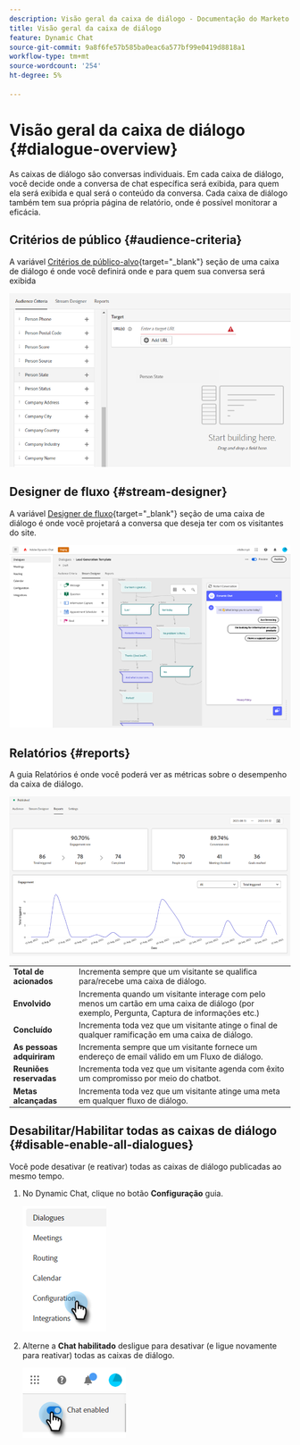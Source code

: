 ```yaml
---
description: Visão geral da caixa de diálogo - Documentação do Marketo - Documentação do produto
title: Visão geral da caixa de diálogo
feature: Dynamic Chat
source-git-commit: 9a8f6fe57b585ba0eac6a577bf99e0419d8818a1
workflow-type: tm+mt
source-wordcount: '254'
ht-degree: 5%

---
```


# Visão geral da caixa de diálogo {#dialogue-overview}

As caixas de diálogo são conversas individuais. Em cada caixa de diálogo, você decide onde a conversa de chat específica será exibida, para quem ela será exibida e qual será o conteúdo da conversa. Cada caixa de diálogo também tem sua própria página de relatório, onde é possível monitorar a eficácia.

## Critérios de público {#audience-criteria}

A variável [Critérios de público-alvo](/help/marketo/product-docs/demand-generation/dynamic-chat/automated-chat/audience-criteria.md){target="_blank"} seção de uma caixa de diálogo é onde você definirá onde e para quem sua conversa será exibida

![](assets/dialogue-overview-1.png)

## Designer de fluxo {#stream-designer}

A variável [Designer de fluxo](/help/marketo/product-docs/demand-generation/dynamic-chat/automated-chat/stream-designer.md){target="_blank"} seção de uma caixa de diálogo é onde você projetará a conversa que deseja ter com os visitantes do site.

![](assets/dialogue-overview-2.png)

## Relatórios {#reports}

A guia Relatórios é onde você poderá ver as métricas sobre o desempenho da caixa de diálogo.

![](assets/dialogue-overview-3.png)

<table>
 <tr>
  <td><strong>Total de acionados</strong></td>
  <td>Incrementa sempre que um visitante se qualifica para/recebe uma caixa de diálogo.
</td>
 </tr>
 <tr>
  <td><strong>Envolvido</strong></td>
  <td>Incrementa quando um visitante interage com pelo menos um cartão em uma caixa de diálogo (por exemplo, Pergunta, Captura de informações etc.)</td>
 </tr>
 <tr>
  <td><strong>Concluído</strong></td>
  <td>Incrementa toda vez que um visitante atinge o final de qualquer ramificação em uma caixa de diálogo.</td>
 </tr>
 <tr>
  <td><strong>As pessoas adquiriram</strong></td>
  <td>Incrementa sempre que um visitante fornece um endereço de email válido em um Fluxo de diálogo.</td>
 </tr>
 <tr>
  <td><strong>Reuniões reservadas</strong></td>
  <td>Incrementa toda vez que um visitante agenda com êxito um compromisso por meio do chatbot.</td>
 </tr>
 <tr>
  <td><strong>Metas alcançadas</strong></td>
  <td>Incrementa toda vez que um visitante atinge uma meta em qualquer fluxo de diálogo.</td>
 </tr>
</table>

## Desabilitar/Habilitar todas as caixas de diálogo {#disable-enable-all-dialogues}

Você pode desativar (e reativar) todas as caixas de diálogo publicadas ao mesmo tempo.

1. No Dynamic Chat, clique no botão **Configuração** guia.

   ![](assets/dialogue-overview-4.png)

1. Alterne a **Chat habilitado** desligue para desativar (e ligue novamente para reativar) todas as caixas de diálogo.

   ![](assets/dialogue-overview-5.png)
